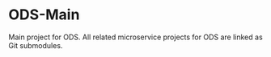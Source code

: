 # ODS-Main

Main project for ODS. All related microservice projects for ODS are linked as Git submodules.